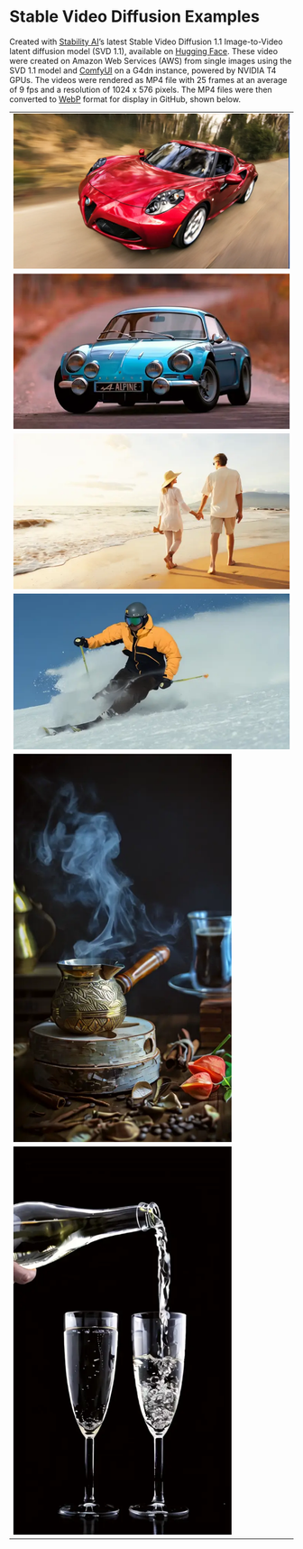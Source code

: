 # Stable Video Diffusion Examples

Created with [Stability AI](https://stability.ai/stable-video)ʼs latest Stable Video Diffusion 1.1 Image-to-Video latent diffusion model (SVD 1.1), available on [Hugging Face](https://huggingface.co/stabilityai/stable-video-diffusion-img2vid-xt-1-1). These video were created on Amazon Web Services (AWS) from single images using the SVD 1.1 model and [ComfyUI](https://github.com/comfyanonymous/ComfyUI) on a G4dn instance, powered by NVIDIA T4 GPUs. The videos were rendered as MP4 file with 25 frames at an average of 9 fps and a resolution of 1024 x 576 pixels. The MP4 files were then converted to [WebP](https://developers.google.com/speed/webp) format for display in GitHub, shown below.

<table style="border-collapse: collapse; border: none;">
    <tr style="border: none;">
       <td style="border: none;"><img src="videos/red_car.webp" alt="Red Sports Car" width="512"/></td>
    </tr>
    <tr style="border: none;">
       <td style="border: none;"><img src="videos/blue_car.webp" alt="Blue Sports Car" width="512"/></td>
    </tr>
    <tr style="border: none;">
       <td style="border: none;"><img src="videos/couple_on_beach.webp" alt="Couple on Beach" width="512"/></td>
    </tr>
    <tr style="border: none;">
       <td style="border: none;"><img src="videos/skier.webp" alt="Skier" width="512"/></td>
    </tr>
    <tr style="border: none;">
       <td style="border: none;"><img src="videos/turkish_coffee.webp" alt="Turkish Coffee" width="387"/></td>
     </tr>
    <tr style="border: none;">
      <td style="border: none;"><img src="videos/pouring_champagne.webp" alt="Pouring Champagne" width="387"/></td>
    </tr>
</table>
